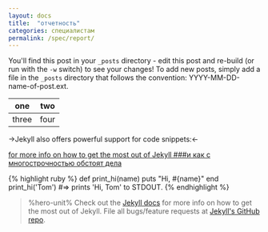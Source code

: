 ```yaml
---
layout: docs
title:  "отчетность"
categories: специалистам
permalink: /spec/report/
---
```


You'll find this post in your `_posts` directory - edit this post and re-build (or run with the `-w` switch) to see your changes!
To add new posts, simply add a file in the `_posts` directory that follows the convention: YYYY-MM-DD-name-of-post.ext.

one   | two
------|------
three | four

->Jekyll also offers powerful support for code snippets:<-

[for more info on how to get the most out of Jekyll
###и как с многострочностью
обстоят дела][more]

{% highlight ruby %}
def print_hi(name)
  puts "Hi, #{name}"
end
print_hi('Tom')
#=> prints 'Hi, Tom' to STDOUT.
{% endhighlight %}

>
> %hero-unit%
Check out the [Jekyll docs][jekyll] for more info on how to get the most out of Jekyll. File all bugs/feature requests at [Jekyll's GitHub repo][jekyll-gh].



[jekyll-gh]: https://github.com/mojombo/jekyll
[jekyll]:    http://jekyllrb.com
[more]: class:hero-unit

